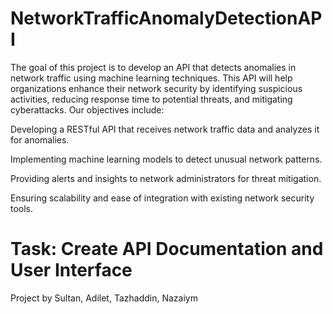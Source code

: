 # NetworkTrafficAnomalyDetectionAPI

The goal of this project is to develop an API that detects anomalies in network traffic using machine learning techniques. This API will help organizations enhance their network security by identifying suspicious activities, reducing response time to potential threats, and mitigating cyberattacks. Our objectives include:

Developing a RESTful API that receives network traffic data and analyzes it for anomalies.

Implementing machine learning models to detect unusual network patterns.

Providing alerts and insights to network administrators for threat mitigation.

Ensuring scalability and ease of integration with existing network security tools.

# Task: Create API Documentation and User Interface


Project by Sultan, Adilet, Tazhaddin, Nazaiym
